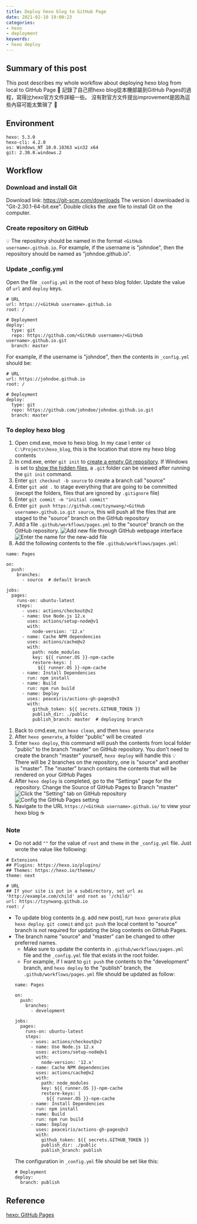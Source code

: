 ```yaml
---
title: Deploy hexo blog to GitHub Page
date: 2021-02-10 19:00:23
categories: 
- hexo
- deployment
keywords:
- hexo deploy
---
```


## Summary of this post
This post describes my whole workflow about deploying hexo blog from local to GitHub Page 🛫
記錄了自己把hexo blog從本機部屬到GitHub Pages的過程，寫得比hexo官方文件詳細一些。
沒有對官方文件提出improvement是因為這些內容可能太繁瑣了 🤣


## Environment
```
hexo: 5.3.0
hexo-cli: 4.2.0
os: Windows_NT 10.0.18363 win32 x64
git: 2.30.0.windows.2
```


## Workflow
### Download and install Git
Download link: https://git-scm.com/downloads
The version I downloaded is "Git-2.30.1-64-bit.exe". Double clicks the .exe file to install Git on the computer.


### Create repository on GitHub
💡 The repository should be named in the format `<GitHub username>.github.io`.
For example, if the username is "johndoe", then the repository should be named as "johndoe.github.io".


### Update _config.yml
Open the file `_config.yml` in the root of hexo blog folder.
Update the value of `url` and `deploy` keys.
```
# URL
url: https://<GitHub username>.github.io
root: /

# Deployment
deploy:
  type: git
  repo: https://github.com/<GitHub username>/<GitHub username>.github.io.git
  branch: master
```

For example, if the username is "johndoe", then the contents in `_config.yml` should be:
```
# URL
url: https://johndoe.github.io
root: /

# Deployment
deploy:
  type: git
  repo: https://github.com/johndoe/johndoe.github.io.git
  branch: master
```


### To deploy hexo blog
1. Open cmd.exe, move to hexo blog. In my case I enter `cd C:\Projects\hexo_blog`, this is the location that store my hexo blog contents
1. In cmd.exe, enter `git init` to [create a empty Git repository](https://git-scm.com/docs/git-init). If Windows is set to [show the hidden files](https://support.microsoft.com/en-us/windows/show-hidden-files-0320fe58-0117-fd59-6851-9b7f9840fdb2), a `.git` folder can be viewed after running the `git init` command.
1. Enter `git checkout -b source` to create a branch call "source"
1. Enter `git add .` to stage everything that are going to be committed (except the folders, files that are ignored by `.gitignore` file)
1. Enter `git commit -m "initial commit"`
1. Enter `git push https://github.com/tzynwang/<GitHub username>.github.io.git source`, this will push all the files that are staged to the "source" branch on the GitHub repository
1. Add a file `.github/workflows/pages.yml` to the "source" branch on the GitHub repository.
![Add new file through GitHub webpage interface](add-new-file-to-repository-00.png)
![Enter the name for the new-add file](add-new-file-to-repository-01.png)
1. Add the following contents to the file `.github/workflows/pages.yml`:
```
name: Pages

on:
  push:
    branches:
      - source  # default branch

jobs:
  pages:
    runs-on: ubuntu-latest
    steps:
      - uses: actions/checkout@v2
      - name: Use Node.js 12.x
        uses: actions/setup-node@v1
        with:
          node-version: '12.x'
      - name: Cache NPM dependencies
        uses: actions/cache@v2
        with:
          path: node_modules
          key: ${{ runner.OS }}-npm-cache
          restore-keys: |
            ${{ runner.OS }}-npm-cache
      - name: Install Dependencies
        run: npm install
      - name: Build
        run: npm run build
      - name: Deploy
        uses: peaceiris/actions-gh-pages@v3
        with:
          github_token: ${{ secrets.GITHUB_TOKEN }}
          publish_dir: ./public
          publish_branch: master  # deploying branch
```
1. Back to cmd.exe, run `hexo clean`, and then `hexo generate`
1. After `hexo generate`, a folder "public" will be created
1. Enter `hexo deploy`, this command will push the contents from local folder "public" to the branch "master" on GitHub repository. You don't need to create the branch "master" yourself, `hexo deploy` will handle this
  💡 There will be 2 branches on the repository, one is "source" and another is "master". The "master" branch contains the contents that will be rendered on your GitHub Pages
1. After `hexo deploy` is completed, go to the "Settings" page for the repository. Change the Source of GitHub Pages to Branch "master"
![Click the "Setting" tab on GitHub repository](config-github-pages-setting-00.png)
![Config the GitHub Pages setting](config-github-pages-setting-01.png)
1. Navigate to the URL `https://<GitHub username>.github.io/` to view your hexo blog ☕


### Note
- Do not add `""` for the value of `root` and `theme` in the `_config.yml` file. Just wrote the value like following:
```
# Extensions
## Plugins: https://hexo.io/plugins/
## Themes: https://hexo.io/themes/
theme: next

# URL
## If your site is put in a subdirectory, set url as 'http://example.com/child' and root as '/child/'
url: https://tzynwang.github.io
root: /
```
- To update blog contents (e.g. add new post), run `hexo generate` plus `hexo deploy`.
  `git commit` and `git push` the local content to "source" branch is not required for updating the blog contents on GitHub Pages.
- The branch name "source" and "master" can be changed to other preferred names.
  - Make sure to update the contents in `.github/workflows/pages.yml` file and the `_config.yml` file that exists in the root folder.
  - For example, if I want to `git push` the contents to the "development" branch, and `hexo deploy` to the "publish" branch, the `.github/workflows/pages.yml` file should be updated as follow:
  ```
  name: Pages

  on:
    push:
      branches:
        - development

  jobs:
    pages:
      runs-on: ubuntu-latest
      steps:
        - uses: actions/checkout@v2
        - name: Use Node.js 12.x
          uses: actions/setup-node@v1
          with:
            node-version: '12.x'
        - name: Cache NPM dependencies
          uses: actions/cache@v2
          with:
            path: node_modules
            key: ${{ runner.OS }}-npm-cache
            restore-keys: |
              ${{ runner.OS }}-npm-cache
        - name: Install Dependencies
          run: npm install
        - name: Build
          run: npm run build
        - name: Deploy
          uses: peaceiris/actions-gh-pages@v3
          with:
            github_token: ${{ secrets.GITHUB_TOKEN }}
            publish_dir: ./public
            publish_branch: publish
  ```
  The configuration in `_config.yml` file should be set like this:
  ```
  # Deployment
  deploy:
    branch: publish
  ```


## Reference
[hexo: GitHub Pages](https://hexo.io/docs/github-pages)
